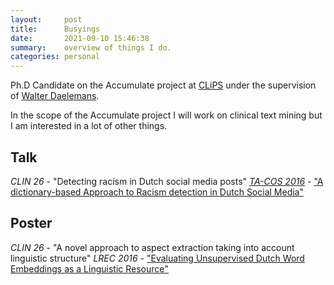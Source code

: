 ```yaml
---
layout:     post
title:      Busyings
date:       2021-09-10 15:46:38
summary:    overview of things I do.
categories: personal
---
```


Ph.D Candidate on the Accumulate project at [CLiPS](http://www.clips.uantwerpen.be) under the supervision of [Walter Daelemans](http://www.clips.uantwerpen.be/people/walter-daelemans).

In the scope of the Accumulate project I will work on clinical text mining but I am interested in a lot of other things.

## Talk

_CLIN 26_ - "Detecting racism in Dutch social media posts"
[_TA-COS 2016_](http://www.ta-cos.org/) - ["A dictionary-based Approach to Racism detection in Dutch Social Media"](http://www.ta-cos.org/sites/ta-cos.org/files/dictionary-based-approach.pdf)

## Poster

_CLIN 26_ - "A novel approach to aspect extraction taking into account linguistic structure"
_LREC 2016_ - ["Evaluating Unsupervised Dutch Word Embeddings as a Linguistic Resource"](http://www.lrec-conf.org/proceedings/lrec2016/pdf/1026_Paper.pdf)
